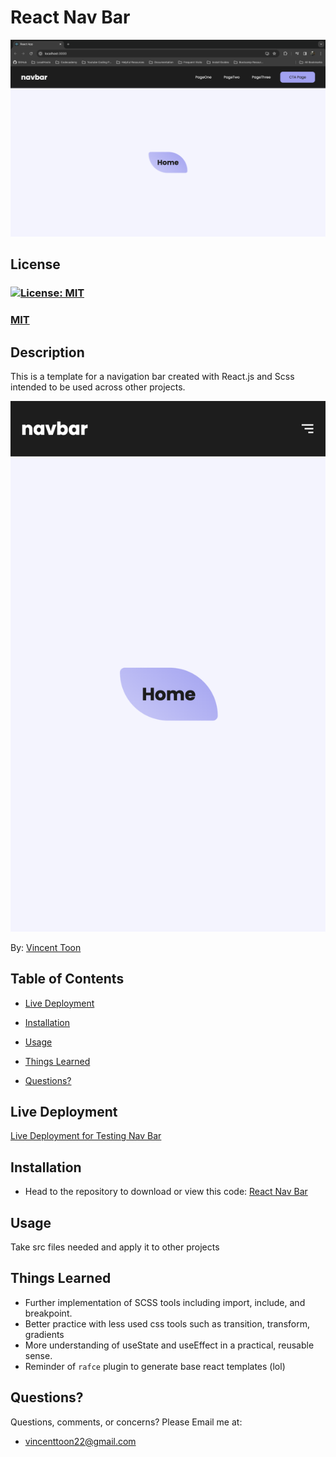 # React Nav Bar

![Home screen with full viewport](/src/assets/nav-full.jpg)

## License
### [![License: MIT](https://img.shields.io/badge/License-MIT-yellow.svg)](https://opensource.org/licenses/MIT)
### [MIT](https://opensource.org/licenses/MIT)

## Description

This is a template for a navigation bar created with React.js and Scss intended to be used across other projects.

![Home screen with mobile viewport](/src/assets/mav-mobile.jpg)

By: [Vincent Toon](https://github.com/Vincenttoon)

## Table of Contents

* [Live Deployment](#live-deployment)

* [Installation](#installation)

* [Usage](#usage) 

* [Things Learned](#things-learned)

* [Questions?](#questions)

## Live Deployment

[Live Deployment for Testing Nav Bar](https://reactnavbar-vwtd.vercel.app/)

## Installation

* Head to the repository to download or view this code: [React Nav Bar](https://github.com/Vincenttoon/react-nav-bar)

## Usage

Take src files needed and apply it to other projects

## Things Learned

* Further implementation of SCSS tools including import, include, and breakpoint.
* Better practice with less used css tools such as transition, transform, gradients
* More understanding of useState and useEffect in a practical, reusable sense.
* Reminder of `rafce` plugin to generate base react templates (lol)

## Questions?

Questions, comments, or concerns? Please Email me at:
* vincenttoon22@gmail.com
